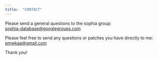 ```yaml
---
title:  "CONTACT"
---
```


Please send a general questions to the sophia group:<br>
<a href="http://groups.google.com/group/sophia-database">sophia-database@googlegroups.com</a>

Please feel free to send any questions or patches you have directly to me:<br>
pmwkaa@gmail.com

Thank you!